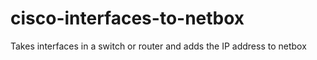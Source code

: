 # cisco-interfaces-to-netbox
Takes interfaces in a switch or router and adds the IP address to netbox
